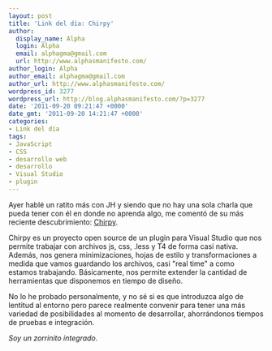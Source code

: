 ```yaml
---
layout: post
title: 'Link del día: Chirpy'
author:
  display_name: Alpha
  login: Alpha
  email: alphagma@gmail.com
  url: http://www.alphasmanifesto.com/
author_login: Alpha
author_email: alphagma@gmail.com
author_url: http://www.alphasmanifesto.com/
wordpress_id: 3277
wordpress_url: http://blog.alphasmanifesto.com/?p=3277
date: '2011-09-20 09:21:47 +0000'
date_gmt: '2011-09-20 14:21:47 +0000'
categories:
- Link del día
tags:
- JavaScript
- CSS
- desarrollo web
- desarrollo
- Visual Studio
- plugin
---
```


Ayer hablé un ratito más con JH y siendo que no hay una sola charla que pueda tener con él en donde no aprenda algo, me comentó de su más reciente descubrimiento: [Chirpy](http://chirpy.codeplex.com/).

Chirpy es un proyecto open source de un plugin para Visual Studio que nos permite trabajar con archivos js, css, .less y T4 de forma casi nativa. Además, nos genera minimizaciones, hojas de estilo y transformaciones a medida que vamos guardando los archivos, casi "real time" a como estamos trabajando. Básicamente, nos permite extender la cantidad de herramientas que disponemos en tiempo de diseño.

No lo he probado personalmente, y no sé si es que introduzca algo de lentitud al entorno pero parece realmente convenir para tener una más variedad de posibilidades al momento de desarrollar, ahorrándonos tiempos de pruebas e integración.

_Soy un zorrinito integrado._
